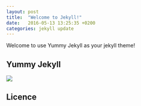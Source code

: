 ```yaml
---
layout: post
title:  "Welcome to Jekyll!"
date:   2016-05-13 13:25:35 +0200
categories: jekyll update
---
```


Welcome to use Yummy Jekyll as your jekyll theme!

## Yummy Jekyll
![](http://www.ityouknow.com/assets/images/2018/time.jpg)

## Licence